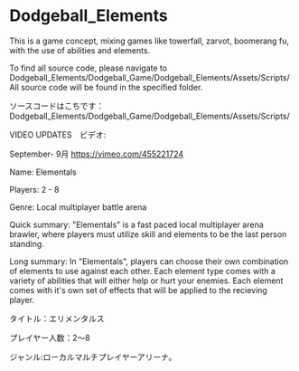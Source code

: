 # Dodgeball_Elements
This is a game concept, mixing games like towerfall, zarvot, boomerang fu, with the use of abilities and elements.

To find all source code, please navigate to Dodgeball_Elements/Dodgeball_Game/Dodgeball_Elements/Assets/Scripts/
All source code will be found in the specified folder.

ソースコードはこちです：Dodgeball_Elements/Dodgeball_Game/Dodgeball_Elements/Assets/Scripts/

VIDEO UPDATES　ビデオ:

September- 9月
https://vimeo.com/455221724


Name: Elementals

Players: 2 - 8

Genre: Local multiplayer battle arena

Quick summary: "Elementals" is a fast paced local multiplayer arena brawler, where players must utilize skill and elements to be the last person standing.

Long summary: In "Elementals", players can choose their own combination of elements to use against each other. Each element type comes with a variety of abilities that will either help or hurt your enemies. Each element comes with it's own set of effects that will be applied to the recieving player.

タイトル：エリメンタルス

プレイヤー人数：2～8 

ジャンル:ローカルマルチプレイヤーアリーナ。 

